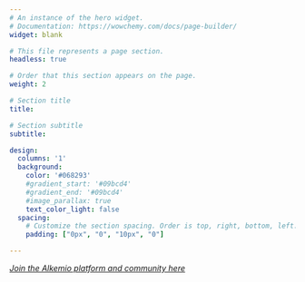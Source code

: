 ```yaml
---
# An instance of the hero widget.
# Documentation: https://wowchemy.com/docs/page-builder/
widget: blank

# This file represents a page section.
headless: true

# Order that this section appears on the page.
weight: 2

# Section title
title: 

# Section subtitle
subtitle: 

design:
  columns: '1'
  background:
    color: '#068293'
    #gradient_start: '#09bcd4'
    #gradient_end: '#09bcd4'
    #image_parallax: true
    text_color_light: false
  spacing:
    # Customize the section spacing. Order is top, right, bottom, left.
    padding: ["0px", "0", "10px", "0"]

---
```

<p class="text-white text-center pt-2"><a href="https://alkem.io" target="_blank" class="text-white font-weight-bold"><i>Join the Alkemio platform and community here</i></a></P>
